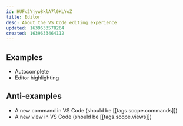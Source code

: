 ```yaml
---
id: HUFx2Yjyw8klA7l0KLYoZ
title: Editor
desc: About the VS Code editing experience
updated: 1639633578264
created: 1639633464112
---
```


## Examples
- Autocomplete
- Editor highlighting

## Anti-examples

- A new command in VS Code (should be [[tags.scope.commands]])
- A new view in VS Code (should be [[tags.scope.views]])
